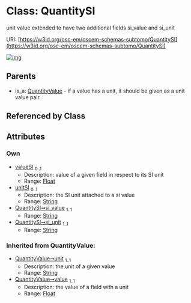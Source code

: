 
# Class: QuantitySI

unit value extended to have two additional fields si_value and si_unit

URI: [https://w3id.org/osc-em/oscem-schemas-subtomo/QuantitySI](https://w3id.org/osc-em/oscem-schemas-subtomo/QuantitySI)


[![img](https://yuml.me/diagram/nofunky;dir:TB/class/[QuantityValue],[QuantityValue]^-[QuantitySI&#124;valueSI:float%20%3F;unitSI:string%20%3F;si_value:string;si_unit:string;unit(i):string;value(i):float])](https://yuml.me/diagram/nofunky;dir:TB/class/[QuantityValue],[QuantityValue]^-[QuantitySI&#124;valueSI:float%20%3F;unitSI:string%20%3F;si_value:string;si_unit:string;unit(i):string;value(i):float])

## Parents

 *  is_a: [QuantityValue](QuantityValue.md) - if a value has a unit, it should be given as a unit value pair.

## Referenced by Class


## Attributes


### Own

 * [valueSI](valueSI.md)  <sub>0..1</sub>
     * Description: value of a given field in respect to its SI unit
     * Range: [Float](types/Float.md)
 * [unitSI](unitSI.md)  <sub>0..1</sub>
     * Description: the SI unit attached to a si value
     * Range: [String](types/String.md)
 * [QuantitySI➞si_value](QuantitySI_si_value.md)  <sub>1..1</sub>
     * Range: [String](types/String.md)
 * [QuantitySI➞si_unit](QuantitySI_si_unit.md)  <sub>1..1</sub>
     * Range: [String](types/String.md)

### Inherited from QuantityValue:

 * [QuantityValue➞unit](QuantityValue_unit.md)  <sub>1..1</sub>
     * Description: the unit of a given value
     * Range: [String](types/String.md)
 * [QuantityValue➞value](QuantityValue_value.md)  <sub>1..1</sub>
     * Description: the value of a field with a unit
     * Range: [Float](types/Float.md)

